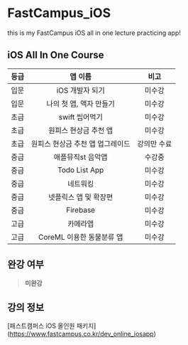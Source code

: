 # FastCampus_iOS
this is my FastCampus iOS all in one lecture practicing app! 

## iOS All In One Course

등급 |  앱 이름 | 비고 |
:----:|:---------:|:------:|
 입문 | iOS 개발자 되기 | 미수강
 입문 | 나의 첫 앱, 액자 만들기 | 미수강
 초급 | swift 씹어먹기 | 미수강
 초급 | 원피스 현상금 추천 앱  | 미수강
 초급 | 원피스 현상금 추천 앱 업그레이드 | 강의만 수료 |
 중급 | 애플뮤직st 음악앱 | 수강중
 중급 | Todo List App | 미수강
 중급 | 네트워킹 | 미수강
 중급 | 넷플릭스 앱 및 확장편 | 미수강
 중급 | Firebase | 미수강
 고급 | 카메라앱 | 미수강
 고급 | CoreML 이용한 동물분류 앱  |미수강

## 완강 여부

> **미완강**

## 강의 정보 

[패스트캠퍼스 iOS 올인원 패키지] (https://www.fastcampus.co.kr/dev_online_iosapp)
